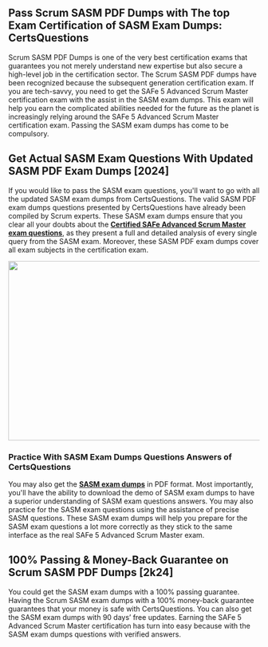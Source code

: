 <h2>Pass Scrum SASM PDF Dumps with The top Exam Certification of SASM Exam Dumps: CertsQuestions</h2>
<p>Scrum SASM PDF Dumps is one of the very best certification exams that guarantees you not merely understand new expertise but also secure a high-level job in the certification sector. The Scrum SASM PDF dumps have been recognized because the subsequent generation certification exam. If you are tech-savvy, you need to get the SAFe 5 Advanced Scrum Master certification exam with the assist in the SASM exam dumps. This exam will help you earn the complicated abilities needed for the future as the planet is increasingly relying around the SAFe 5 Advanced Scrum Master certification exam. Passing the SASM exam dumps has come to be compulsory.</p>
<h2>Get Actual SASM Exam Questions With Updated SASM PDF Exam Dumps [2024]</h2>
<p>If you would like to pass the SASM exam questions, you'll want to go with all the updated SASM exam dumps from CertsQuestions. The valid SASM PDF exam dumps questions presented by CertsQuestions have already been compiled by Scrum experts. These SASM exam dumps ensure that you clear all your doubts about the <strong><a href="https://www.certsquestions.com/certified-safe-advanced-scrum-master-certification.html">Certified SAFe Advanced Scrum Master exam questions</a></strong>, as they present a full and detailed analysis of every single query from the SASM exam. Moreover, these SASM PDF exam dumps cover all exam subjects in the certification exam.</p>
<p><img style="display: block; margin-left: auto; margin-right: auto;" src="https://i.imgur.com/53zZ4Bb.png" alt="" width="720" height="360" /></p>
<h3>Practice With SASM Exam Dumps Questions Answers of CertsQuestions</h3>
<p>You may also get the <a href="https://www.certsquestions.com/SASM-pdf-dumps.html"><strong>SASM exam dumps</strong></a> in PDF format. Most importantly, you'll have the ability to download the demo of SASM exam dumps to have a superior understanding of SASM exam questions answers. You may also practice for the SASM exam questions using the assistance of precise SASM questions. These SASM exam dumps will help you prepare for the SASM exam questions a lot more correctly as they stick to the same interface as the real SAFe 5 Advanced Scrum Master exam.</p>
<h2>100% Passing &amp; Money-Back Guarantee on Scrum SASM PDF Dumps [2k24]</h2>
<p>You could get the SASM exam dumps with a 100% passing guarantee. Having the Scrum SASM exam dumps with a 100% money-back guarantee guarantees that your money is safe with CertsQuestions. You can also get the SASM exam dumps with 90 days&rsquo; free updates. Earning the SAFe 5 Advanced Scrum Master certification has turn into easy because with the SASM exam dumps questions with verified answers.</p>
